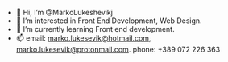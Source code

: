 - 👋 Hi, I’m @MarkoLukeshevikj
- 👀 I’m interested in Front End Development, Web Design.
- 🌱 I’m currently learning Front end development.
- 📫 email: marko.lukesevik@hotmail.com, marko.lukesevik@protonmail.com. phone: +389 072 226 363
  

<!---
MarkoLukeshevikj/MarkoLukeshevikj is a ✨ special ✨ repository because its `README.md` (this file) appears on your GitHub profile.
You can click the Preview link to take a look at your changes.
--->
